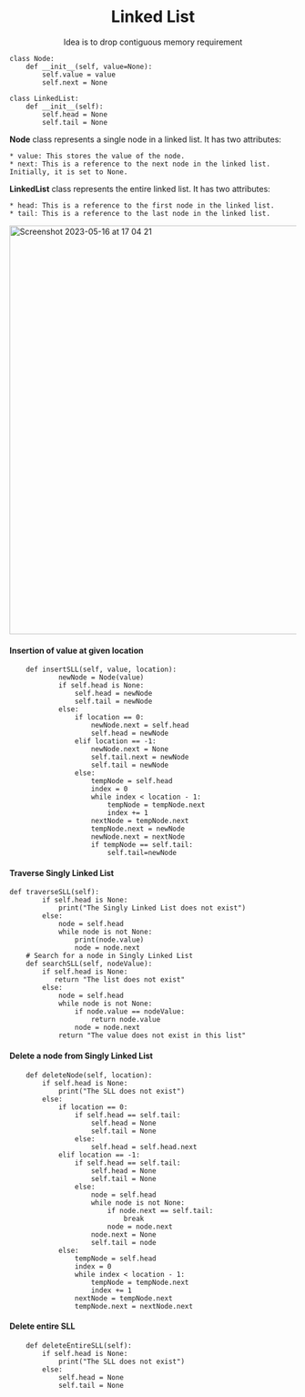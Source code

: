 <h1 align = 'center'>Linked List</h1>
<p align = 'center'>Idea is to drop contiguous memory requirement</p>


```
class Node:
    def __init__(self, value=None):
        self.value = value
        self.next = None

class LinkedList:
    def __init__(self):
        self.head = None
        self.tail = None
```
**Node** class represents a single node in a linked list. It has two attributes:

    * value: This stores the value of the node.
    * next: This is a reference to the next node in the linked list. Initially, it is set to None.
    
**LinkedList** class represents the entire linked list. It has two attributes:

    * head: This is a reference to the first node in the linked list.
    * tail: This is a reference to the last node in the linked list.
    
<img width="718" alt="Screenshot 2023-05-16 at 17 04 21" src="https://github.com/BHariKrishnaReddy/Python-DSA/assets/45511185/704bddd1-10e3-4de2-bce5-9ea54f1ef273">


#### Insertion of value at given location
```
    def insertSLL(self, value, location):
            newNode = Node(value)
            if self.head is None:
                self.head = newNode
                self.tail = newNode
            else:
                if location == 0:
                    newNode.next = self.head
                    self.head = newNode
                elif location == -1:
                    newNode.next = None
                    self.tail.next = newNode
                    self.tail = newNode
                else:
                    tempNode = self.head
                    index = 0
                    while index < location - 1:
                        tempNode = tempNode.next
                        index += 1
                    nextNode = tempNode.next
                    tempNode.next = newNode
                    newNode.next = nextNode
                    if tempNode == self.tail:
                        self.tail=newNode                     
```

#### Traverse Singly Linked List
```
def traverseSLL(self):
        if self.head is None:
            print("The Singly Linked List does not exist")
        else:
            node = self.head
            while node is not None:
                print(node.value)
                node = node.next
    # Search for a node in Singly Linked List
    def searchSLL(self, nodeValue):
        if self.head is None:
           return "The list does not exist"
        else:
            node = self.head
            while node is not None:
                if node.value == nodeValue:
                    return node.value
                node = node.next
            return "The value does not exist in this list"
```
####  Delete a node from Singly Linked List
```
    def deleteNode(self, location):
        if self.head is None:
            print("The SLL does not exist")
        else:
            if location == 0:
                if self.head == self.tail:
                    self.head = None
                    self.tail = None
                else:
                    self.head = self.head.next
            elif location == -1:
                if self.head == self.tail:
                    self.head = None
                    self.tail = None
                else:
                    node = self.head
                    while node is not None:
                        if node.next == self.tail:
                            break
                        node = node.next
                    node.next = None
                    self.tail = node
            else:
                tempNode = self.head
                index = 0
                while index < location - 1:
                    tempNode = tempNode.next
                    index += 1
                nextNode = tempNode.next
                tempNode.next = nextNode.next
``` 
#### Delete entire SLL
```    
    def deleteEntireSLL(self):
        if self.head is None:
            print("The SLL does not exist")
        else:
            self.head = None
            self.tail = None
```
